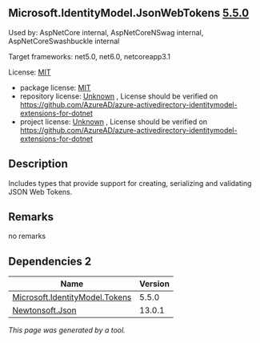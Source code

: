 Microsoft.IdentityModel.JsonWebTokens [5.5.0](https://www.nuget.org/packages/Microsoft.IdentityModel.JsonWebTokens/5.5.0)
--------------------

Used by: AspNetCore internal, AspNetCoreNSwag internal, AspNetCoreSwashbuckle internal

Target frameworks: net5.0, net6.0, netcoreapp3.1

License: [MIT](../../../../licenses/mit) 

- package license: [MIT](https://licenses.nuget.org/MIT) 
- repository license: [Unknown](https://github.com/AzureAD/azure-activedirectory-identitymodel-extensions-for-dotnet) , License should be verified on https://github.com/AzureAD/azure-activedirectory-identitymodel-extensions-for-dotnet
- project license: [Unknown](https://github.com/AzureAD/azure-activedirectory-identitymodel-extensions-for-dotnet) , License should be verified on https://github.com/AzureAD/azure-activedirectory-identitymodel-extensions-for-dotnet

Description
-----------
Includes types that provide support for creating, serializing and validating JSON Web Tokens.

Remarks
-----------
no remarks


Dependencies 2
-----------

|Name|Version|
|----------|:----|
|[Microsoft.IdentityModel.Tokens](../../../../packages/nuget.org/microsoft.identitymodel.tokens/5.5.0)|5.5.0|
|[Newtonsoft.Json](../../../../packages/nuget.org/newtonsoft.json/13.0.1)|13.0.1|

*This page was generated by a tool.*